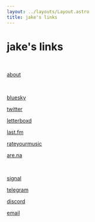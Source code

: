 ```yaml
---
layout: ../layouts/Layout.astro
title: jake's links
---
```


<!-- Markdown Preview - https://dillinger.io/ -->

# jake's links

<br />

[about](/about)

<br />

[bluesky](https://bsky.app/profile/jake4k.com)

[twitter](https://x.com/jake2160p)

[letterboxd](https://letterboxd.com/jake4k/)

[last.fm](https://www.last.fm/user/jake4k)

[rateyourmusic](https://rateyourmusic.com/~jake4k)

[are.na](https://www.are.na/jake-4k/channels)

<br />

[signal](https://signal.me/#eu/sh6qaiJZ4SooznTdf4jaspiiIH16pMtUn2Cs2heVEkYlgxs1ImdN67rEs-cK-0Mf)

[telegram](https://t.me/jake2160p)

[discord](https://discord.com/users/240358196370210816)

[email](/email)
